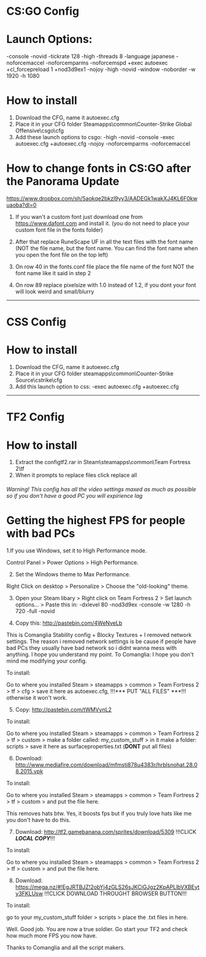 # CS:GO Config

# Launch Options: 
-console -novid -tickrate 128 -high -threads 8 -language japanese -noforcemaccel -noforcemparms -noforcemspd +exec autoexec +cl_forcepreload 1 +nod3d9ex1 -nojoy -high -novid -window -noborder -w 1920 -h 1080

# How to install 
1. Download the CFG, name it autoexec.cfg
2. Place it in your CFG folder Steamapps\common\Counter-Strike Global Offensive\csgo\cfg
3. Add these launch options to csgo: -high -novid -console -exec autoexec.cfg +autoexec.cfg -nojoy -noforcemparms -noforcemaccel

# How to change fonts in CS:GO after the Panorama Update
https://www.dropbox.com/sh/5aokqe2bkzl9yy3/AADEGk1wakXJ4KL6F0kwuaoba?dl=0

1. If you wan't a custom font just download one from https://www.dafont.com and install it. (you do not need to place your custom font file in the fonts folder) 

2. After that replace RuneScape UF in all the text files with the font name (NOT the file name, but the font name. You can find the font name when you open the font file on the top left)

3. On row 40 in the fonts.conf file place the file name of the font NOT the font name like it said in step 2 

4. On row 89 replace pixelsize with 1.0 instead of 1.2, if you dont your font will look weird and small/blurry
-----------------------------------------------------------------------------------------------------------------------------------

# CSS Config

# How to install 
1. Download the CFG, name it autoexec.cfg
2. Place it in your CFG folder steamapps\common\Counter-Strike Source\cstrike\cfg
3. Add this launch option to css: -exec autoexec.cfg +autoexec.cfg

-----------------------------------------------------------------------------------------------------------------------------------

# TF2 Config

# How to install
1. Extract the configtf2.rar in Steam\steamapps\common\Team Fortress 2\tf
2. When it prompts to replace files click replace all
###### Warning! This config has all the video settings maxed as much as possible so if you don't have a good PC you will expirience lag 

# Getting the highest FPS for people with bad PCs

1.If you use Windows, set it to High Performance mode.

Control Panel > Power Options > High Performance.

2. Set the Windows theme to Max Performance.

Right Click on desktop > Personalize > Choose the "old-looking" theme.

3. Open your Steam libary > Right click on Team Fortress 2 > Set launch options... > Paste this in:
-dxlevel 80 -nod3d9ex -console -w 1280 -h 720 -full -novid

4. Copy this: http://pastebin.com/4WeNveLb

This is Comanglia Stability config + Blocky Textures + I removed network settings.
The reason i removed network settings is be cause if people have bad PCs they usually have bad network so i didnt wanna mess with anything.
I hope you understand my point.
To Comanglia: I hope you don't mind me modifying your config.

To install:

Go to where you installed Steam > steamapps > common > Team Fortress 2 > tf > cfg > save it here as autoexec.cfg, !!!*** PUT "ALL FILES" ***!!! otherwise it won't work.

5. Copy: http://pastebin.com/tWMVynL2

To install:

Go to where you installed Steam > steamapps > common > Team Fortress 2 > tf > custom > make a folder called: my_custom_stuff > in it make a folder: scripts > save it here as surfaceproperties.txt (**DONT** put all files)

6. Download: http://www.mediafire.com/download/mfmstj878u4383r/hrblsnohat.28.08.2015.vpk

To install:

Go to where you installed Steam > steamapps > common > Team Fortress 2 > tf > custom > and put the file here.

This removes hats btw. Yes, it boosts fps but if you truly love hats like me you don't have to do this.

7. Download: http://tf2.gamebanana.com/sprites/download/5309 !!!CLICK ***LOCAL COPY***!!!

To install:

Go to where you installed Steam > steamapps > common > Team Fortress 2 > tf > custom > and put the file here.

8. Download: https://mega.nz/#!EgJRTBJZ!2obYj4zGLS26sJKCiGJgz2KpAPLlbVXBEyty3FKLUsw !!!CLICK DOWNLOAD THROUGHT BROWSER BUTTON!!!

To install:

go to your my_custom_stuff folder > scripts > place the .txt files in here.

Well. Good job. You are now a true soldier.
Go start your TF2 and check how much more FPS you now have.

Thanks to Comanglia and all the script makers.
